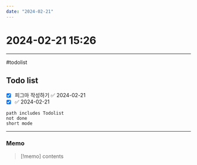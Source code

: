 ```yaml
---
date: "2024-02-21"
---
```

# 2024-02-21 15:26
---

#todolist


## Todo list

- [x] 피그마 작성하기 ✅ 2024-02-21
- [x]  ✅ 2024-02-21
```tasks
path includes Todolist
not done
short mode
```
---
### Memo
> [!memo]
> contents
